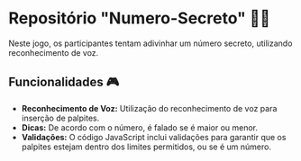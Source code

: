 # Repositório "Numero-Secreto" 🎲🔐

Neste jogo, os participantes tentam adivinhar um número secreto, utilizando reconhecimento de voz.

## Funcionalidades 🎮

- **Reconhecimento de Voz:** Utilização do reconhecimento de voz para inserção de palpites.
- **Dicas:** De acordo com o número, é falado se é maior ou menor.
- **Validações:** O código JavaScript inclui validações para garantir que os palpites estejam dentro dos limites permitidos, ou se é um número.
